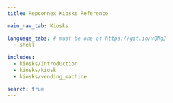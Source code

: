 ```yaml
---
title: Repconnex Kiosks Reference

main_nav_tab: Kiosks

language_tabs: # must be one of https://git.io/vQNgJ
  - shell  
  
includes:
  - kiosks/introduction
  - kiosks/kiosk
  - kiosks/vending_machine

search: true
---
```


